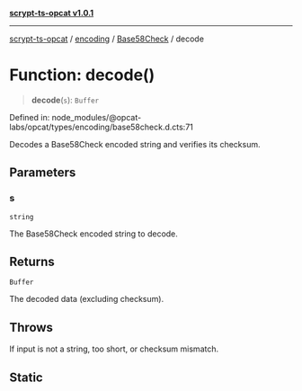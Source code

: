 [**scrypt-ts-opcat v1.0.1**](../../../../../README.md)

***

[scrypt-ts-opcat](../../../../../README.md) / [encoding](../../../README.md) / [Base58Check](../README.md) / decode

# Function: decode()

> **decode**(`s`): `Buffer`

Defined in: node\_modules/@opcat-labs/opcat/types/encoding/base58check.d.cts:71

Decodes a Base58Check encoded string and verifies its checksum.

## Parameters

### s

`string`

The Base58Check encoded string to decode.

## Returns

`Buffer`

The decoded data (excluding checksum).

## Throws

If input is not a string, too short, or checksum mismatch.

## Static
